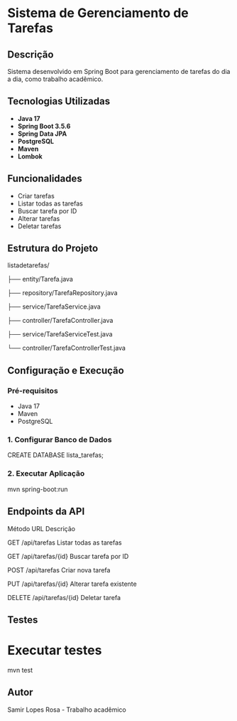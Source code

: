 # Sistema de Gerenciamento de Tarefas

##  Descrição
Sistema desenvolvido em Spring Boot para gerenciamento de tarefas do dia a dia, como trabalho acadêmico.

##  Tecnologias Utilizadas
- **Java 17**
- **Spring Boot 3.5.6**
- **Spring Data JPA**
- **PostgreSQL**
- **Maven**
- **Lombok**


##  Funcionalidades
- Criar tarefas
- Listar todas as tarefas
- Buscar tarefa por ID
- Alterar tarefas
- Deletar tarefas

##  Estrutura do Projeto

listadetarefas/

├── entity/Tarefa.java

├── repository/TarefaRepository.java

├── service/TarefaService.java

├── controller/TarefaController.java

├── service/TarefaServiceTest.java

└── controller/TarefaControllerTest.java



##  Configuração e Execução

### Pré-requisitos
- Java 17
- Maven
- PostgreSQL

### 1. Configurar Banco de Dados

CREATE DATABASE lista_tarefas;


### 2. Executar Aplicação

mvn spring-boot:run

## Endpoints da API

Método	URL	Descrição

GET	/api/tarefas	Listar todas as tarefas

GET	/api/tarefas/{id}	Buscar tarefa por ID

POST	/api/tarefas	Criar nova tarefa

PUT	/api/tarefas/{id}	Alterar tarefa existente

DELETE	/api/tarefas/{id}	Deletar tarefa

## Testes

# Executar testes
mvn test

## Autor

Samir Lopes Rosa - Trabalho acadêmico


